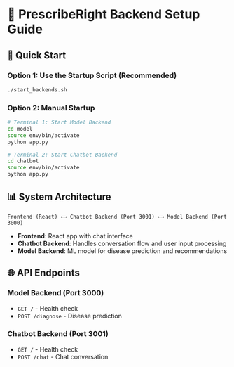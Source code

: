 # 🏥 PrescribeRight Backend Setup Guide

## 🚀 Quick Start

### Option 1: Use the Startup Script (Recommended)

```bash
./start_backends.sh
```

### Option 2: Manual Startup

```bash
# Terminal 1: Start Model Backend
cd model
source env/bin/activate
python app.py

# Terminal 2: Start Chatbot Backend
cd chatbot
source env/bin/activate
python app.py
```

## 📊 System Architecture

```
Frontend (React) ←→ Chatbot Backend (Port 3001) ←→ Model Backend (Port 3000)
```

- **Frontend**: React app with chat interface
- **Chatbot Backend**: Handles conversation flow and user input processing
- **Model Backend**: ML model for disease prediction and recommendations

## 🌐 API Endpoints

### Model Backend (Port 3000)

- `GET /` - Health check
- `POST /diagnose` - Disease prediction

### Chatbot Backend (Port 3001)

- `GET /` - Health check
- `POST /chat` - Chat conversation
